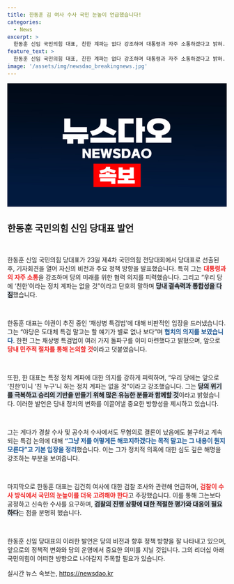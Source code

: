 ```yaml
---
title: 한동훈 김 여사 수사 국민 눈높이 언급했습니다!
categories:
  - News
excerpt: >
  한동훈 신임 국민의힘 대표, 친한 계파는 없다 강조하며 대통령과 자주 소통하겠다고 밝혀. 그는 검찰 조사에 대한 의견도 전하며 야당과 협치의 뜻을 드러냈다. 정권 재창출의 목표를 분명히 하며 당의 단합을 촉구하는 그의 목소리에 귀추가 주목된다.
feature_text: >
  한동훈 신임 국민의힘 대표, 친한 계파는 없다 강조하며 대통령과 자주 소통하겠다고 밝혀. 그는 검찰 조사에 대한 의견도 전하며 야당과 협치의 뜻을 드러냈다. 정권 재창출의 목표를 분명히 하며 당의 단합을 촉구하는 그의 목소리에 귀추가 주목된다.
image: '/assets/img/newsdao_breakingnews.jpg'
---
```


<p><img src="/assets/img/newsdao_breakingnews.jpg" alt="cryptoinkorea 속보" /></p>

<h2 data-ke-size="size26">한동훈 국민의힘 신임 당대표 발언</h2>

<p data-ke-size="size16">&nbsp;</p>

<p>한동훈 신임 국민의힘 당대표가 23일 제4차 국민의힘 전당대회에서 당대표로 선출된 후, 기자회견을 열어 자신의 비전과 주요 정책 방향을 발표했습니다. 특히 그는 <b><span style="color: #ee2323;">대통령과의 자주 소통</span></b>을 강조하며 당의 미래를 위한 협력 의지를 피력했습니다. 그리고 “우리 당에 ‘친한’이라는 정치 계파는 없을 것”이라고 단호히 말하며 <b><span style="background-color: #21538527;">당내 결속력과 통합성을 다짐</span></b>했습니다.</p>

<p data-ke-size="size16">&nbsp;</p>

<p>한동훈 대표는 야권이 추진 중인 ‘채상병 특검법’에 대해 비판적인 입장을 드러냈습니다. 그는 “야당은 도대체 특검 말고는 할 얘기가 별로 없나 보다”며 <b><span style="color: #1a5490;">협치의 의지를 보였습니다</span></b>. 한편 그는 채상병 특검법이 여러 가지 돌파구를 이미 마련했다고 밝혔으며, 앞으로 <b><span style="color: #ee2323;">당내 민주적 절차를 통해 논의할 것</span></b>이라고 덧붙였습니다.</p>

<p data-ke-size="size16">&nbsp;</p>

<p>또한, 한 대표는 특정 정치 계파에 대한 의지를 강하게 피력하며, “우리 당에는 앞으로 ‘친한’이니 ‘친 누구’니 하는 정치 계파는 없을 것”이라고 강조했습니다. 그는 <b><span style="background-color: #21538527;">당의 위기를 극복하고 승리의 기반을 만들기 위해 많은 유능한 분들과 함께할 것</span></b>이라고 밝혔습니다. 이러한 발언은 당내 정치의 변화를 이끌어낼 중요한 방향성을 제시하고 있습니다.</p>

<p data-ke-size="size16">&nbsp;</p>

<p>그는 게다가 경찰 수사 및 공수처 수사에서도 무혐의로 결론이 났음에도 불구하고 계속되는 특검 논의에 대해 <b><span style="color: #1a5490;">“그냥 저를 어떻게든 해코지하겠다는 목적 말고는 그 내용이 뭔지 모른다”고 기본 입장을 정리</span></b>했습니다. 이는 그가 정치적 의혹에 대한 심도 깊은 해명을 강조하는 부분을 보여줍니다.</p>

<p data-ke-size="size16">&nbsp;</p>

<p>마지막으로 한동훈 대표는 김건희 여사에 대한 검찰 조사와 관련해 언급하며, <b><span style="color: #ee2323;">검찰이 수사 방식에서 국민의 눈높이를 더욱 고려해야 한다</span></b>고 주장했습니다. 이를 통해 그는보다 공정하고 신속한 수사를 요구하며, <b><span style="background-color: #21538527;">검찰의 진행 상황에 대한 적절한 평가와 대응이 필요하다</span></b>는 점을 분명히 했습니다.</p>

<p data-ke-size="size16">&nbsp;</p>

<p>한동훈 신임 당대표의 이러한 발언은 당의 비전과 향후 정책 방향을 잘 나타내고 있으며, 앞으로의 정책적 변화와 당의 운영에서 중요한 의미를 지닐 것입니다. 그의 리더십 아래 국민의힘이 어떠한 방향으로 나아갈지 주목할 필요가 있습니다.</p>
실시간 뉴스 속보는, <a href="https://newsdao.kr" rel="dofollow">https://newsdao.kr</a>


